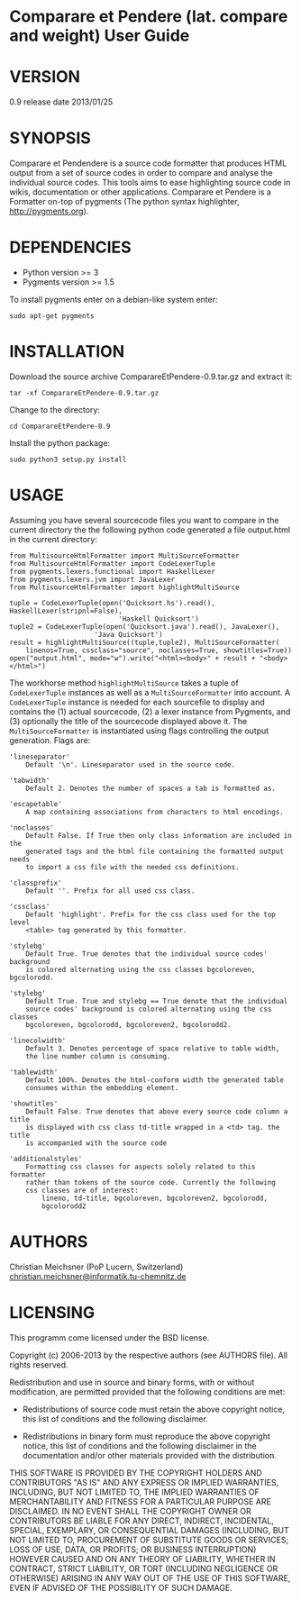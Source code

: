 # Comparare et Pendere (lat. compare and weight) User Guide #

VERSION
=======

0.9 release date 2013/01/25 

SYNOPSIS
========

Comparare et Pendendere is a source code formatter that produces HTML output 
from a set of source codes in order to compare and analyse the individual 
source codes. This tools aims to ease highlighting source code in wikis, 
documentation or other applications. Comparare et Pendere is a Formatter on-top 
of pygments (The python syntax highlighter, http://pygments.org).

DEPENDENCIES
============

* Python version >= 3
* Pygments version >= 1.5

To install pygments enter on a debian-like system enter:
	
	sudo apt-get pygments

INSTALLATION 
============

Download the source archive ComparareEtPendere-0.9.tar.gz and extract it:

	tar -xf ComparareEtPendere-0.9.tar.gz

Change to the directory:

	cd ComparareEtPendere-0.9

Install the python package:

	sudo python3 setup.py install

USAGE
=====

Assuming you have several sourcecode files you want to compare in the current 
directory the the following python code generated a file output.html in the
current directory:


	from MultisourceHtmlFormatter import MultiSourceFormatter
	from MultisourceHtmlFormatter import CodeLexerTuple
	from pygments.lexers.functional import HaskellLexer
	from pygments.lexers.jvm import JavaLexer
	from MultisourceHtmlFormatter import highlightMultiSource

	tuple = CodeLexerTuple(open('Quicksort.hs').read(), HaskellLexer(stripnl=False), 
                               'Haskell Quicksort')
	tuple2 = CodeLexerTuple(open('Quicksort.java').read(), JavaLexer(),
                         'Java Quicksort')
	result = highlightMultiSource((tuple,tuple2), MultiSourceFormatter(
        linenos=True, cssclass="source", noclasses=True, showtitles=True))
	open("output.html", mode="w").write("<html><body>" + result + "<body></html>")

The workhorse method `highlightMultiSource` takes a tuple of `CodeLexerTuple` 
instances as well as a `MultiSourceFormatter` into account. 
A `CodeLexerTuple` instance is needed for each sourcefile to display and 
contains the (1) actual sourcecode, (2) a lexer instance from Pygments, 
and (3) optionally the title of the sourcecode displayed above it.
The `MultiSourceFormatter` is instantiated using flags controlling the
output generation. Flags are:

    'lineseparator'
        Default '\n'. Lineseparator used in the source code.
    
    'tabwidth'
        Default 2. Denotes the number of spaces a tab is formatted as.
        
    'escapetable' 
        A map containing associations from characters to html encodings.
        
    'noclasses'
        Default False. If True then only class information are included in the
        generated tags and the html file containing the formatted output needs
        to import a css file with the needed css definitions.
        
    'classprefix'
        Default ''. Prefix for all used css class.
        
    'cssclass'
        Default 'highlight'. Prefix for the css class used for the top level
        <table> tag generated by this formatter.
    
    'stylebg'
        Default True. True denotes that the individual source codes' background
        is colored alternating using the css classes bgcoloreven, bgcolorodd.

    'stylebg'
        Default True. True and stylebg == True denote that the individual 
        source codes' background is colored alternating using the css classes 
        bgcoloreven, bgcolorodd, bgcoloreven2, bgcolorodd2.
        
    'linecolwidth'
        Default 3. Denotes percentage of space relative to table width, 
        the line number column is consuming.
        
    'tablewidth'
        Default 100%. Denotes the html-conform width the generated table
        consumes within the embedding element.
        
    'showtitles'
        Default False. True denotes that above every source code column a title
        is displayed with css class td-title wrapped in a <td> tag. the title
        is accompanied with the source code
        
    'additionalstyles'
        Formatting css classes for aspects solely related to this formatter 
        rather than tokens of the source code. Currently the following
        css classes are of interest:
            lineno, td-title, bgcoloreven, bgcoloreven2, bgcolorodd,
            bgcolorodd2

AUTHORS
=======

Christian Meichsner (PoP Lucern, Switzerland) 
christian.meichsner@informatik.tu-chemnitz.de

LICENSING
=========

This programm come licensed under the BSD license.

Copyright (c) 2006-2013 by the respective authors (see AUTHORS file).
All rights reserved.

Redistribution and use in source and binary forms, with or without
modification, are permitted provided that the following conditions are
met:

* Redistributions of source code must retain the above copyright
  notice, this list of conditions and the following disclaimer.

* Redistributions in binary form must reproduce the above copyright
  notice, this list of conditions and the following disclaimer in the
  documentation and/or other materials provided with the distribution.

THIS SOFTWARE IS PROVIDED BY THE COPYRIGHT HOLDERS AND CONTRIBUTORS
"AS IS" AND ANY EXPRESS OR IMPLIED WARRANTIES, INCLUDING, BUT NOT
LIMITED TO, THE IMPLIED WARRANTIES OF MERCHANTABILITY AND FITNESS FOR
A PARTICULAR PURPOSE ARE DISCLAIMED. IN NO EVENT SHALL THE COPYRIGHT
OWNER OR CONTRIBUTORS BE LIABLE FOR ANY DIRECT, INDIRECT, INCIDENTAL,
SPECIAL, EXEMPLARY, OR CONSEQUENTIAL DAMAGES (INCLUDING, BUT NOT
LIMITED TO, PROCUREMENT OF SUBSTITUTE GOODS OR SERVICES; LOSS OF USE,
DATA, OR PROFITS; OR BUSINESS INTERRUPTION) HOWEVER CAUSED AND ON ANY
THEORY OF LIABILITY, WHETHER IN CONTRACT, STRICT LIABILITY, OR TORT
(INCLUDING NEGLIGENCE OR OTHERWISE) ARISING IN ANY WAY OUT OF THE USE
OF THIS SOFTWARE, EVEN IF ADVISED OF THE POSSIBILITY OF SUCH DAMAGE.




